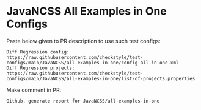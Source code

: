 # JavaNCSS All Examples in One Configs
Paste below given to PR description to use such test configs:
```
Diff Regression config: https://raw.githubusercontent.com/checkstyle/test-configs/main/JavaNCSS/all-examples-in-one/config-all-in-one.xml
Diff Regression projects: https://raw.githubusercontent.com/checkstyle/test-configs/main/JavaNCSS/all-examples-in-one/list-of-projects.properties
```
Make comment in PR:
```
Github, generate report for JavaNCSS/all-examples-in-one
```

